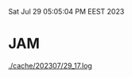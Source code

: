 Sat Jul 29 05:05:04 PM EEST 2023
# JAM
<a href='./cache/202307/29_17.log'>./cache/202307/29_17.log</a>
